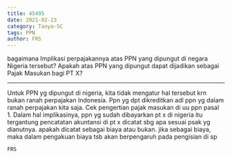 ```yaml
---
title: 45495
date: 2021-02-23
category: Tanya-SC
tags: PPN
author: FRS
---
```


bagaimana Implikasi perpajakannya atas PPN yang dipungut di negara Nigeria tersebut? Apakah atas PPN yang dipungut dapat dijadikan sebagai Pajak Masukan bagi PT X?

---

Untuk PPN yg dipungut di nigeria, kita tidak mengatur hal tersebut krn bukan ranah perpajakan Indonesia. Ppn yg dpt dikreditkan adl ppn yg dalam ranah perpajakan kita saja. Cek pengertian pajak masukan di uu ppn pasal 1. Dalam hal implikasinya, ppn yg sudah dibayarkan pt x di nigeria itu tergantung pencatatan akuntansi di pt x dicatat sbg apa sesuai psak yg dianutnya. apakah dicatat sebagai biaya atau bukan. jika sebagai biaya, maka dalam pengakuan biaya tsb akan berpengaruh pada pengisian di sp

`FRS`
